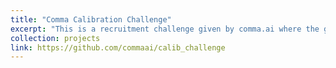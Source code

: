 ```yaml
---
title: "Comma Calibration Challenge"
excerpt: "This is a recruitment challenge given by comma.ai where the goal is to estimate the offset between the camera pose and ego heading. This is a very small dataset, so machine learning solutions are not likely to generalize well. In the end, my solution utilized visual odometry based on feature tracking. I also trained a semantic segmentation model on the comma10k dataset and used it to improve the odometry pipeline performance by about 5%. Since this is a recruiting challenge, I've been asked by comma.ai to keep the solution code private, but the segmentation model training code can be found <a href="https://github.com/MartinEthier/comma10k-segnet">here</a>.<br/><img src='/images/projects/visual_odometry.png' style='width:512px;'>"
collection: projects
link: https://github.com/commaai/calib_challenge
---
```

